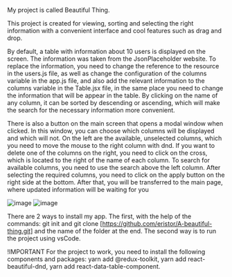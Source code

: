 My project is called Beautiful Thing.

This project is created for viewing, sorting and selecting the right information with a convenient interface and cool features such as drag and drop.

By default, a table with information about 10 users is displayed on the screen. The information was taken from the JsonPlaceholder website.
To replace the information, you need to change the reference to the resource in the users.js file, as well as change the configuration of the columns variable in the app.js file, and also add the relevant information to the columns variable in the Table.jsx file, in the same place you need to change the information that will be appear in the table.
By clicking on the name of any column, it can be sorted by descending or ascending, which will make the search for the necessary information more convenient.

There is also a button on the main screen that opens a modal window when clicked. In this window, you can choose which columns will be displayed and which will not. On the left are the available, unselected columns, which you need to move the mouse to the right column with dnd. If you want to delete one of the columns on the right, you need to click on the cross, which is located to the right of the name of each column.
To search for available columns, you need to use the search above the left column.
After selecting the required columns, you need to click on the apply button on the right side at the bottom. After that, you will be transferred to the main page, where updated information will be waiting for you

![image](https://user-images.githubusercontent.com/109813340/219693435-afcdb71c-e78d-4011-b2dd-ea8590dcc0be.png)
![image](https://user-images.githubusercontent.com/109813340/219693524-fe933d86-aca2-4d5c-b225-dac67ae61afa.png)

There are 2 ways to install my app. The first, with the help of the commands: git init and git clone [https://github.com/eristor/A-beautiful-thing.git] and the name of the folder at the end. The second way is to run the project using vsCode.

!IMPORTANT For the project to work, you need to install the following components and packages: yarn add @redux-toolkit, yarn add react-beautiful-dnd, yarn add react-data-table-component.


